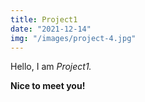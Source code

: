 ```yaml
---
title: Project1
date: "2021-12-14"
img: "/images/project-4.jpg"
---
```


Hello, I am _Project1._

**Nice to meet you!**